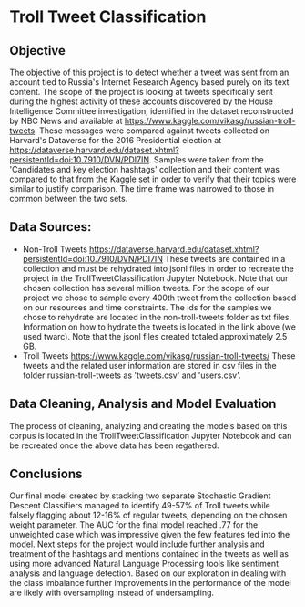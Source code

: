 # Troll Tweet Classification

## Objective
The objective of this project is to detect whether a tweet was sent from an account tied to Russia's Internet Research Agency based purely on its text content. The scope of the project is looking at tweets specifically sent during the highest activity of these accounts discovered by the House Intelligence Committee investigation, identified in the dataset reconstructed by NBC News and available at https://www.kaggle.com/vikasg/russian-troll-tweets. These messages were compared against tweets collected on Harvard's Dataverse for the 2016 Presidential election at https://dataverse.harvard.edu/dataset.xhtml?persistentId=doi:10.7910/DVN/PDI7IN. Samples were taken from the 'Candidates and key election hashtags' collection and their content was compared to that from the Kaggle set in order to verify that their topics were similar to justify comparison. The time frame was narrowed to those in common between the two sets.


## Data Sources:
* Non-Troll Tweets
https://dataverse.harvard.edu/dataset.xhtml?persistentId=doi:10.7910/DVN/PDI7IN
These tweets are contained in a collection and must be rehydrated into jsonl files in order to recreate the project in the TrollTweetClassification Jupyter Notebook. Note that our chosen collection has several million tweets. For the scope of our project we chose to sample every 400th tweet from the collection based on our resources and time constraints. The ids for the samples we chose to rehydrate are located in the non-troll-tweets folder as txt files. Information on how to hydrate the tweets is located in the link above (we used twarc). Note that the jsonl files created totaled approximately 2.5 GB.
* Troll Tweets
https://www.kaggle.com/vikasg/russian-troll-tweets/
These tweets and the related user information are stored in csv files in the  folder russian-troll-tweets as 'tweets.csv' and 'users.csv'. 

## Data Cleaning, Analysis and Model Evaluation
The process of cleaning, analyzing and creating the models based on this corpus is located in the TrollTweetClassification Jupyter Notebook and can be recreated once the above data has been regathered. 

## Conclusions
Our final model created by stacking two separate Stochastic Gradient Descent Classifiers managed to identify 49-57% of Troll tweets while falsely flagging about 12-16% of regular tweets, depending on the chosen weight parameter. The AUC for the final model reached .77 for the unweighted case which was impressive given the few features fed into the model. Next steps for the project would include further analysis and treatment of the hashtags and mentions contained in the tweets as well as using more advanced Natural Language Processing tools like sentiment analysis and language detection. Based on our exploration in dealing with the class imbalance further improvements in the performance of the model are likely with oversampling instead of undersampling.